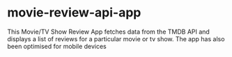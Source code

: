 # movie-review-api-app
This Movie/TV Show Review App fetches data from the TMDB API and displays a list of reviews for a particular movie or tv show.  The app has also been optimised for mobile devices
